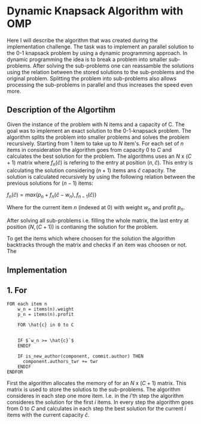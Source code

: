 Dynamic Knapsack Algorithm with OMP
====================================================================

Here I will describe the algorithm that was created during the implementation challenge. The task was to implement an parallel solution to the 0-1 knapsack problem by using a dynamic programming approach. In dynamic programming the idea is to break a problem into smaller sub-problems. After solving the sub-problems one can reassamble the solutions using the relation between the stored solutions to the sub-problems and the original problem. Splitting the problem into sub-problems also allows processing the sub-problems in parallel and thus increases the speed even more.

Description of the Algortihm
------------

Given the instance of the problem with N items and a capacity of C. The goal was to implement an exact solution to the 0-1-knapsack problem. The algorithm splits the problem into smaller problems and solves the problem recursively. Starting from $`1`$ item to take up to $`N`$ item's. For each set of $`n`$ items in consideration the algorithm goes from capacity $`0`$ to $`C`$ and calculates the best solution for the problem. The algorithms uses an $`N`$ x $`(C+1)`$ matrix where $`f_n(\hat{c})`$ is refering to the entry at position $`(n,\hat{c})`$. This entry is calculating the solution considering $`(n+1)`$ items ans $`\hat{c}`$ capacity. The solution is calculated recursively by using the following relation between the previous solutions for $`(n-1)`$ items:

$`f_n(\hat{c}) = max(p_n + f_n(\hat{c} - w_n), f_{n-1}(\hat{c}))`$

Where for the current item $`n`$ (indexed at $`0`$) with weight $`w_n`$ and profit $`p_n`$.

After solving all sub-problems i.e. filling the whole matrix, the last entry at position $`(N, (C+1))`$ is contianing the solution for the problem.

To get the items which where choosen for the solution the algorithm backtracks through the matrix and checks if an item was choosen or not. The

Implementation
------------

## 1. For
    FOR each item n
        w_n = items(n).weight
        p_n = items(n).profit

        FOR \hat{c} in 0 to C


        IF $`w_n >= \hat{c}`$
        ENDIF

        IF is_new_author(component, commit.author) THEN
          component.authors_twr += twr
        ENDIF
    ENDFOR

First the algorithm allocates the memory of for an $`N`$ x ($`C+1`$) matrix. This matrix is used to store the solutios to the sub-problems. The algorithm consideres in each step one more item. I.e. in the $`i`$'th step the algorithm consideres the solution for the first $`i`$ items. In every step the algorithm goes from $`0`$ to $`C`$ and calculates in each step the best solution for the current $`i`$ items with the current capacity $`\hat{c}`$.
